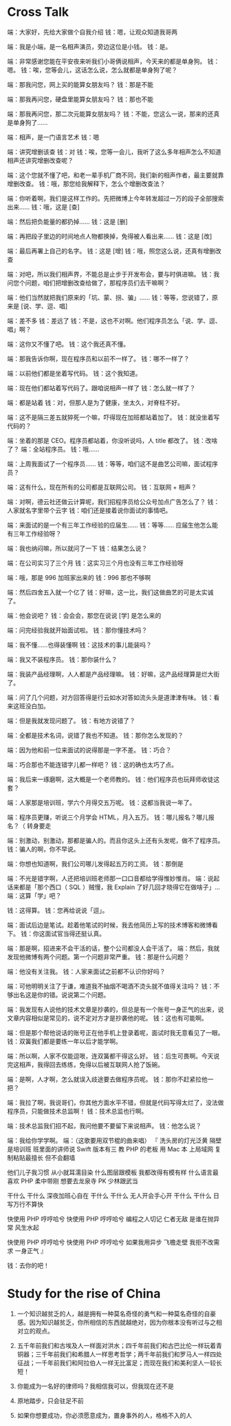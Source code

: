 # Cross Talk

端：大家好，先给大家做个自我介绍
钱：嗯，让观众知道我哥两

端：我是小端，是一名相声演员，旁边这位是小钱。
钱：是。

端：非常感谢您能在平安夜来听我们小哥俩说相声，今天来的都是单身狗。
钱：嗯。
钱：唉，您等会儿，这话怎么说，怎么就都是单身狗了呢？

端：那我问您，网上买的能算女朋友吗？
钱：那是不能

端：那我再问您，硬盘里能算女朋友吗？
钱：那也不能

端：那我再问您，那二次元能算女朋友吗？
钱：不能，您这么一说，那来的还真是单身狗了……

端：相声，是一门语言艺术
钱：嗯

端：讲究增删该查
钱：对
钱：唉，您等一会儿，我听了这么多年相声怎么不知道相声还讲究增删改查呢？

端：这个您就不懂了吧，和老一辈手机厂商不同，我们新的相声作者，最主要就靠增删改查。
钱：哦，那您给我解释下，怎么个增删改查法？

端：你听着啊，我们是这样工作的。先把微博上今年转发超过一万的段子全部搜索出来……
钱：哦，这是 [查]

端：然后把负能量的都扔掉……
钱：这是 [删]

端：再把段子里边的时间地点人物都换掉，免得被人看出来……
钱：这是 [改]

端：最后再署上自己的名字。
钱：这是 [增]
钱：哦，照您这么说，还真有增删改查

端：对吧，所以我们相声界，不能总是止步于开发布会，要与时俱进嘛。
钱：我问您个问题，咱们把增删改查给做了，那程序员们去干嘛啊？

端：他们当然就把我们原来的「坑、蒙、拐、骗」……
钱：等等，您说错了，原来是 [说、学、逗、唱]

端：差不多
钱：差远了
钱：不是，这也不对啊。他们程序员怎么「说、学、逗、唱」啊？

端：这你又不懂了吧。
钱：这个我还真不懂。

端：那我告诉你啊，现在程序员和以前不一样了。
钱：哪不一样了？

端：以前他们都是坐着写代码。
钱：这个我知道。

端：现在他们都站着写代码了。跟咱说相声一样了
钱：怎么就一样了？

端：都是站着
钱：对，但那人是为了健康，坐太久，对脊柱不好。

端：这不是隔三差五就猝死一个嘛，吓得现在加班都站着加了。
钱：就没坐着写代码的？

端：坐着的那是 CEO。程序员都站着，你没听说吗，人 title 都改了。
钱：改啥了？
端：全站程序员。
钱：哦……

端：上周我面试了一个程序员……
钱：等等，咱们这不是曲艺公司嘛，面试程序员？

端：这有什么，现在所有的公司都是互联网公司。
钱：互联网 + 相声？

端：对啊，德云社还做云计算呢，我们招程序员给公众号加点广告怎么了？
钱：人家就名字里带个云字
钱：咱们还是接着说你面试的事情吧。

端：来面试的是一个有三年工作经验的应届生……
钱：等等…… 应届生他怎么能有三年工作经验呀？

端：我也纳闷嘛，所以就问了一下
钱：结果怎么说？

端：在公司实习了三个月
钱：这实习三个月也没有三年工作经验呀

端：哦，那是 996 加班家出来的
钱：996 那也不够啊

端：然后四舍五入就一个亿了
钱：好嘛，这一比，我们这做曲艺的可是太实诚了。

端：他会说吧？
钱：会会会，那您在说说 [学] 是怎么来的

端：问完经验我就开始面试啦。
钱：那你懂技术吗？

端：我不懂……也得装懂啊
钱：这技术的事儿能装吗？

端：我又不装程序员。
钱：那你装什么？

端：我装产品经理啊，人人都是产品经理嘛。
钱：好嘛，这产品经理算是烂大街了。

端：问了几个问题，对方回答得是行云如水对答如流头头是道津津有味。
钱：看来这班没白加。

端：但是我就发现问题了。
钱：有地方说错了？

端：全都是技术名词，说错了我也不知道。
钱：那你怎么发现的？

端：因为他和前一位来面试的说得那是一字不差。
钱：巧合？

端：巧合那也不能连错字儿都一样吧？
钱：这的确也太巧了点。

端：我后来一琢磨啊，这大概是一个老师教的。
钱：他们程序员也玩拜师收徒这套？

端：人家那是培训班，学六个月得交五万呢。
钱：这都当我说一年了。

端：程序员更赚，听说三个月学会 HTML，月入五万。
钱：哪儿报名？哪儿报名？（ 转身要走

端：别激动，别激动，那都是骗人的。而且你这头上还有头发呢，做不了程序员。
钱：骗人的啊，你不早说。

端：你想也知道啊，我们公司哪儿发得起五万的工资。
钱：那倒是

端：不光是错字啊，人还把培训班老师那一口口音都给学得惟妙惟肖。
端：说起话来都是「那个西口（ SQL ）贼慢，我 Explain 了好几回才晓得它在做啥子」…
端：这算「学」吧？

钱：这得算。
钱：您再给说说「逗」。

端：面试后边是笔试。趁着他笔试的时候，我去他简历上写的技术博客和微博看下。
钱：你这面试官当得还挺认真。

端：那是啊，招进来不会干活的话，整个公司都没人会干活了。
端：然后，我就发现他微博有两个问题。第一个问题非常严重。
钱：那是什么问题？

端：他没有关注我。
钱：人家来面试之前都不认识你好吗？

端：可他明明关注了于谦，难道我不抽烟不喝酒不烫头就不值得关注吗？
钱：不够出名这是你的错。说说第二个问题。

端：我发现有人说他的技术文章是抄袭的，但总是有一个账号一身正气的出来，说文章内容相似是常见的，说不定对方才是抄袭他的呢。
钱：这也有可能啊。

端：但是那个帮他说话的账号正在他手机上登录着呢，面试时我无意看见了一眼。
钱：双簧我们都是要练一年以后才能学啊。

端：所以啊，人家不仅能逗哏，连双簧都干得这么好。
钱：后生可畏啊。今天说完这相声，我得回去练练，免得以后被互联网人抢了饭碗。

端：是啊，人才啊，怎么就误入歧途要去做程序员呢。
钱：那你不赶紧拉他一把？

端：我拉了啊，我说哥们，你其他方面水平不错，但就是代码写得太烂了，没法做程序员，只能做技术总监啊！
钱：技术总监也行啊。

端：技术总监我们招不起，我问他要不要留下来说相声。
钱：他怎么说？

端：我给你学学啊。
端：（这歌要用双节棍的曲来唱）
『
洗头房的灯光泛黄
隔壁是培训班
班里面的讲师说
Swift 版本有三
教 PHP 的老板
用 Mac 本 上局域网
复制粘贴最擅长
但不会翻墙

他们儿子我习惯
从小就耳濡目染
什么图层跟模板
我都改得有模有样
什么语言最喜欢
PHP 柔中带刚
想要去龙泉寺
PK 少林跟武当

干什么 干什么
深夜加班心自在
干什么 干什么
无人开会手心开
干什么 干什么
日写万行不算快

快使用 PHP 哼哼哈兮
快使用 PHP 哼哼哈兮
编程之人切记
仁者无敌
是谁在抛异常
风生水起

快使用 PHP 哼哼哈兮
快使用 PHP 哼哼哈兮
如果我用异步
飞檐走壁
我拒不改需求
一身正气
』

钱：去你的吧！

# Study for the rise of China

1. 一个知识越贫乏的人，越是拥有一种莫名奇怪的勇气和一种莫名奇怪的自豪感。因为知识越贫乏，你所相信的东西就越绝对，因为你根本没有听过与之相对立的观点。

2. 五千年前我们和古埃及人一样面对洪水；四千年前我们和古巴比伦一样玩着青铜器；三千年前我们和希腊人一样思考哲学；两千年前我们和罗马人一样四处征战；一千年前我们和阿拉伯人一样无比富足；而现在我们和美利坚人一较长短！

3. 你能成为一名好的律师吗？我相信我可以，但我现在还不是

4. 原地踏步，只会驻足不前

5. 如果你想要成功，你必须愿意成为，置身事外的人，格格不入的人
